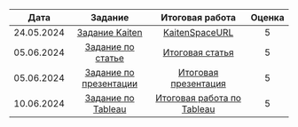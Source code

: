 | Дата | Задание | Итоговая работа | Оценка |
| :---: | :---: | :---: | :---: |
| 24.05.2024 | [Задание Kaiten](Задания/Задание_Kaiten.txt) | [KaitenSpaceURL](Хранилище/KaitenSpaceURL) | 5 |
| 05.06.2024 | [Задание по статье](Задания/Задание_по_статье.doc) | [Итоговая статья](Работы_Overleaf/Статья.tex) | 5 |
| 05.06.2024 | [Задание по презентации](Задания/Задание_по_презентации.pdf) | [Итоговая презентация](Работы_Overleaf/Презентация.tex) | 5 |
| 10.06.2024 | [Задание по Tableau](Задания/Задание_по_Tableau.doc) | [Итоговая работа по Tableau](Хранилище/Tableau_work.twbx) | 5 |
